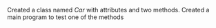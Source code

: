 Created a class named *Car* with attributes and two methods. Created a main program to test one of the methods
